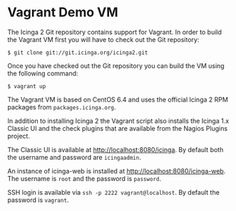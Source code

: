 # <a id="vagrant"></a> Vagrant Demo VM

The Icinga 2 Git repository contains support for Vagrant. In order to build the
Vagrant VM first you will have to check out the Git repository:

    $ git clone git://git.icinga.org/icinga2.git

Once you have checked out the Git repository you can build the VM using the
following command:

    $ vagrant up

The Vagrant VM is based on CentOS 6.4 and uses the official Icinga 2 RPM
packages from `packages.icinga.org`.

In addition to installing Icinga 2 the Vagrant script also installs the Icinga
1.x Classic UI and the check plugins that are available from the Nagios Plugins
project.

The Classic UI is available at [http://localhost:8080/icinga](http://localhost:8080/icinga).
By default both the username and password are `icingaadmin`.

An instance of icinga-web is installed at [http://localhost:8080/icinga-web](http://localhost:8080/icinga-web).
The username is `root` and the password is `password`.

SSH login is available via `ssh -p 2222 vagrant@localhost`. By default the password is `vagrant`.
